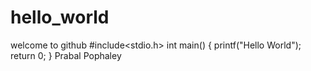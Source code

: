 # hello_world
welcome to github
#include<stdio.h>
int main()
{
printf("Hello World");
return 0;
}
Prabal Pophaley

